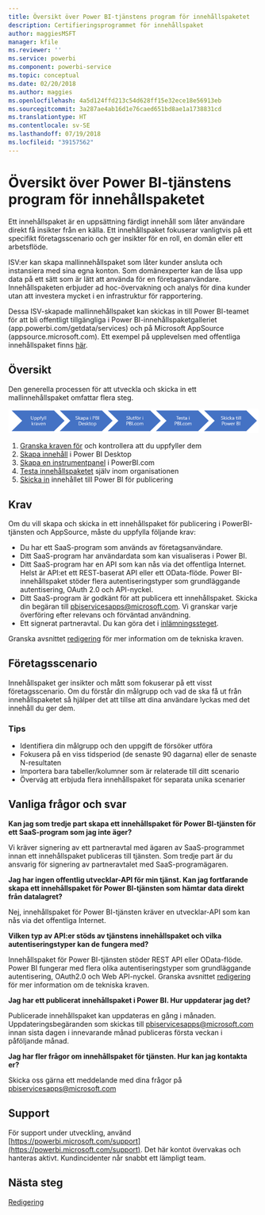 ```yaml
---
title: Översikt över Power BI-tjänstens program för innehållspaketet
description: Certifieringsprogrammet för innehållspaket
author: maggiesMSFT
manager: kfile
ms.reviewer: ''
ms.service: powerbi
ms.component: powerbi-service
ms.topic: conceptual
ms.date: 02/20/2018
ms.author: maggies
ms.openlocfilehash: 4a5d124ffd213c54d628ff15e32ece18e56913eb
ms.sourcegitcommit: 3a287ae4ab16d1e76caed651bd8ae1a1738831cd
ms.translationtype: HT
ms.contentlocale: sv-SE
ms.lasthandoff: 07/19/2018
ms.locfileid: "39157562"
---
```

# <a name="overview-of-the-power-bi-service-content-pack-program"></a>Översikt över Power BI-tjänstens program för innehållspaketet
Ett innehållspaket är en uppsättning färdigt innehåll som låter användare direkt få insikter från en källa. Ett innehållspaket fokuserar vanligtvis på ett specifikt företagsscenario och ger insikter för en roll, en domän eller ett arbetsflöde.

ISV:er kan skapa mallinnehållspaket som låter kunder ansluta och instansiera med sina egna konton. Som domänexperter kan de låsa upp data på ett sätt som är lätt att använda för en företagsanvändare. Innehållspaketen erbjuder ad hoc-övervakning och analys för dina kunder utan att investera mycket i en infrastruktur för rapportering.

Dessa ISV-skapade mallinnehållspaket kan skickas in till Power BI-teamet för att bli offentligt tillgängliga i Power BI-innehållspaketgalleriet (app.powerbi.com/getdata/services) och på Microsoft AppSource (appsource.microsoft.com). Ett exempel på upplevelsen med offentliga innehållspaket finns [här](template-content-pack-experience.md).

## <a name="overview"></a>Översikt
Den generella processen för att utveckla och skicka in ett mallinnehållspaket omfattar flera steg.

 ![Process](media/service-content-pack-overview/developer-content-pack-overview.png)

1. [Granska kraven för](#requirements) och kontrollera att du uppfyller dem
2. [Skapa innehåll](template-content-pack-authoring.md#queries) i Power BI Desktop
3. [Skapa en instrumentpanel](template-content-pack-authoring.md#dashboard) i PowerBI.com
4. [Testa innehållspaketet](template-content-pack-testing.md) själv inom organisationen
5. [Skicka in](template-content-pack-testing.md#submission) innehållet till Power BI för publicering

<a name="requirements"></a>

## <a name="requirements"></a>Krav
Om du vill skapa och skicka in ett innehållspaket för publicering i PowerBI-tjänsten och AppSource, måste du uppfylla följande krav:

* Du har ett SaaS-program som används av företagsanvändare.
* Ditt SaaS-program har användardata som kan visualiseras i Power BI.
* Ditt SaaS-program har en API som kan nås via det offentliga Internet. Helst är API:et ett REST-baserat API eller ett OData-flöde. Power BI-innehållspaket stöder flera autentiseringstyper som grundläggande autentisering, OAuth 2.0 och API-nyckel. 
* Ditt SaaS-program är godkänt för att publicera ett innehållspaket. Skicka din begäran till pbiservicesapps@microsoft.com. Vi granskar varje överföring efter relevans och förväntad användning. 
* Ett signerat partneravtal. Du kan göra det i [inlämningssteget](template-content-pack-testing.md#submission).

Granska avsnittet [redigering](template-content-pack-authoring.md) för mer information om de tekniska kraven.

## <a name="business-scenario"></a>Företagsscenario
Innehållspaket ger insikter och mått som fokuserar på ett visst företagsscenario. Om du förstår din målgrupp och vad de ska få ut från innehållspaketet så hjälper det att tillse att dina användare lyckas med det innehåll du ger dem.

### <a name="tips"></a>Tips
* Identifiera din målgrupp och den uppgift de försöker utföra  
* Fokusera på en viss tidsperiod (de senaste 90 dagarna) eller de senaste N-resultaten  
* Importera bara tabeller/kolumner som är relaterade till ditt scenario  
* Överväg att erbjuda flera innehållspaket för separata unika scenarier  

## <a name="frequently-asked-questions"></a>Vanliga frågor och svar
**Kan jag som tredje part skapa ett innehållspaket för Power BI-tjänsten för ett SaaS-program som jag inte äger?**

Vi kräver signering av ett partneravtal med ägaren av SaaS-programmet innan ett innehållspaket publiceras till tjänsten. Som tredje part är du ansvarig för signering av partneravtalet med SaaS-programägaren.

**Jag har ingen offentlig utvecklar-API för min tjänst. Kan jag fortfarande skapa ett innehållspaket för Power BI-tjänsten som hämtar data direkt från datalagret?**

Nej, innehållspaket för Power BI-tjänsten kräver en utvecklar-API som kan nås via det offentliga Internet.

**Vilken typ av API:er stöds av tjänstens innehållspaket och vilka autentiseringstyper kan de fungera med?**

Innehållspaket för Power BI-tjänsten stöder REST API eller OData-flöde. Power BI fungerar med flera olika autentiseringstyper som grundläggande autentisering, OAuth2.0 och Web API-nyckel. Granska avsnittet [redigering](template-content-pack-authoring.md#dashboard) för mer information om de tekniska kraven.

**Jag har ett publicerat innehållspaket i Power BI. Hur uppdaterar jag det?**

Publicerade innehållspaket kan uppdateras en gång i månaden. Uppdateringsbegäranden som skickas till [pbiservicesapps@microsoft.com](mailto:pbiservicesapps@microsoft.com) innan sista dagen i innevarande månad publiceras första veckan i påföljande månad.

**Jag har fler frågor om innehållspaket för tjänsten. Hur kan jag kontakta er?**

Skicka oss gärna ett meddelande med dina frågor på [pbiservicesapps@microsoft.com](mailto:pbiservicesapps@microsoft.com)

## <a name="support"></a>Support
För support under utveckling, använd [https://powerbi.microsoft.com/support](https://powerbi.microsoft.com/support). Det här kontot övervakas och hanteras aktivt. Kundincidenter når snabbt ett lämpligt team.

## <a name="next-step"></a>Nästa steg
[Redigering](template-content-pack-authoring.md)